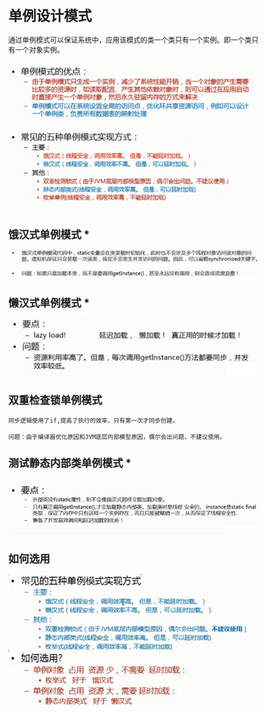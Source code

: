 # 单例设计模式

通过单例模式可以保证系统中，应用该模式的类一个类只有一个实例。即一个类只有一个对象实例。


![](https://github.com/andyczy/czy-study-design-patterns/blob/master/src/main/java/singleton/singleton.png "单例设计模式")


## 饿汉式单例模式 *
![](https://github.com/andyczy/czy-study-design-patterns/blob/master/src/main/java/singleton/SingletonDom.png "单例设计模式")



## 懒汉式单例模式 *
![](https://github.com/andyczy/czy-study-design-patterns/blob/master/src/main/java/singleton/SingletonDom1.png "单例设计模式")


## 双重检查锁单例模式
    同步逻辑使用了if,提高了执行的效率，只有第一次才同步创建。

    问题：由于编译器优化原因和JVM底层内部模型原因，偶尔会出问题，不建议使用。
    

## 测试静态内部类单例模式 *
![](https://github.com/andyczy/czy-study-design-patterns/blob/master/src/main/java/singleton/SingletonDom3.png "单例设计模式")



## 如何选用
![](https://github.com/andyczy/czy-study-design-patterns/blob/master/src/main/java/singleton/singleton1.png "单例设计模式")
